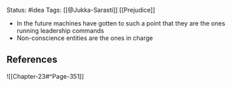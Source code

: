 Status: #idea
Tags: [[@Jukka-Sarasti]] [[Prejudice]]

* In the future machines have gotten to such a point that they are the ones running leadership commands
* Non-conscience entities are the ones in charge

## References

![[Chapter-23#^Page-351]] 